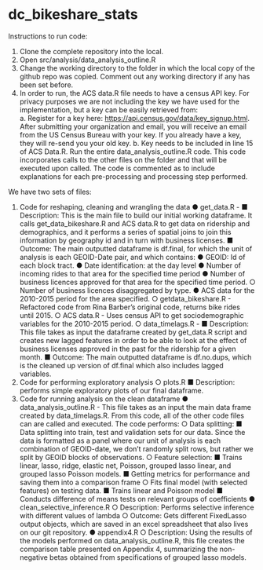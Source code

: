 # dc_bikeshare_stats

Instructions to run code: 
1.	Clone the complete repository into the local. 
2.	Open src/analysis/data_analysis_outline.R 
3.	Change the working directory to the folder in which the local copy of the github repo was copied. Comment out any working directory if any has been set before. 
4.	In order to run, the ACS data.R file needs to have a census API key. For privacy purposes we are not including the key we have used for the implementation, but a key can be easily retrieved from:  
a.	Register for a key here: https://api.census.gov/data/key_signup.html. After submitting your organization and email, you will receive an email from the US Census Bureau with your key. If you already have a key, they will re-send you your old key.
b.	Key  needs to be included in line 15 of ACS Data.R.
Run the entire data_analysis_outline.R code. This code incorporates calls to the other files on the folder and that will be executed upon called. 
The code is commented as to include explanations for each pre-processing and processing step performed. 

We have two sets of files: 
1.	Code for reshaping, cleaning and wrangling the data
●	get_data.R - 
■	Description: This is the main file to build our initial working dataframe. It calls get_data_bikeshare.R and ACS data.R to get data on ridership and demographics, and it performs a series of spatial joins to join this information by geography id and in turn  with business licenses. 
■	Outcome: The main outputted dataframe is  df.final, for which the unit of analysis is each GEOID-Date pair, and which contains: 
●	GEOID: Id of each block tract. 
●	Date identification: at the day level 
●	Number of incoming rides to that area for the specified time period
●	Number of business licences approved for that area for the specified time period. 
○	Number of business licences disaggregated by type. 
●	ACS data for the 2010-2015 period for the area specified. 
○	getdata_bikeshare.R - Refactored code from Rina Barber’s original code, returns bike rides until 2015. 
○	ACS data.R - Uses census API to get sociodemographic variables for the 2010-2015 period.
○	data_timelags.R - 
■	Description: This file takes as input the dataframe created by get_data.R script and creates new lagged features in order to be able to look at the effect of business licenses approved in the past for the ridership for a given month. 
■	Outcome: The main outputted dataframe is  df.no.dups, which is the cleaned up version of df.final which also includes lagged variables. 
2.	Code for performing exploratory analysis 
○	plots.R
■	Description: performs simple exploratory plots of our final dataframe. 
3.	Code for running analysis on the clean dataframe
●	data_analysis_outline.R - This file takes as an input the main data frame created by data_timelags.R. From this code, all of the other code files can are called and executed. The code performs: 
○	Data splitting: 
■	Data splitting into train, test and validation sets for our data. Since the data is formatted as a panel where our unit of analysis is each combination of GEOID-date, we don’t randomly split rows, but rather we split by GEOID blocks of observations. 
○	Feature selection:
■	Trains linear, lasso, ridge, elastic net, Poisson, grouped lasso linear, and grouped lasso Poisson models.
■	Getting metrics for performance and saving them into a comparison frame
○	Fits final model (with selected features) on testing data.
■	Trains linear and Poisson model
■	Conducts difference of means tests on relevant groups of coefficients 
●	clean_selective_inference.R 
○	Description: Performs selective inference with different values of lambda
○	Outcome: Gets different FixedLasso output objects, which are saved in an excel spreadsheet that also lives on our git repository. 
●	appendix4.R
○	Description: Using the results of the models performed on data_analysis_outline.R, this file creates the comparison table presented on Appendix 4, summarizing the non-negative betas obtained from specifications of grouped lasso models. 
